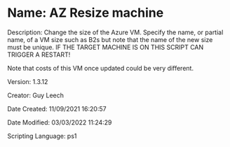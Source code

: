 ﻿# Name: AZ Resize machine

Description: Change the size of the Azure VM. Specify the name, or partial name, of a VM size such as B2s but note that the name of the new size must be unique.
IF THE TARGET MACHINE IS ON THIS SCRIPT CAN TRIGGER A RESTART!

Note that costs of this VM once updated could be very different.

Version: 1.3.12

Creator: Guy Leech

Date Created: 11/09/2021 16:20:57

Date Modified: 03/03/2022 11:24:29

Scripting Language: ps1

